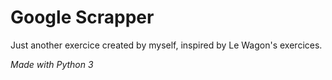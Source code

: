 # Google Scrapper

Just another exercice created by myself, inspired by Le Wagon's exercices.

*Made with Python 3*
